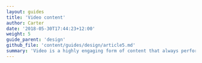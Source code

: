 ```yaml
---
layout: guides
title: 'Video content'
author: Carter
date: '2018-05-30T17:44:23+12:00'
weight: 5
guide_parent: 'design'
github_file: 'content/guides/design/article5.md'
summary: 'Video is a highly engaging form of content that always performs well. They can be as simple as shooting something with a smartphone (plus minor editing), or you can use tools such as Biteable to create videos that tell a story.'
---
```

